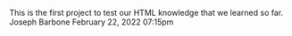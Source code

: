 This is the first project to test our HTML knowledge that we learned so far.
Joseph Barbone
February 22, 2022
07:15pm